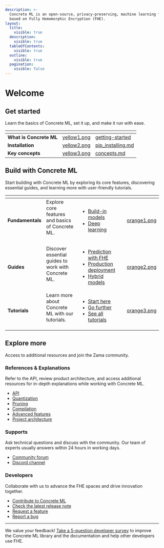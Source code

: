 ```yaml
---
description: >-
  Concrete ML is an open-source, privacy-preserving, machine learning framework
  based on Fully Homomorphic Encryption (FHE).
layout:
  title:
    visible: true
  description:
    visible: true
  tableOfContents:
    visible: true
  outline:
    visible: true
  pagination:
    visible: false
---
```


# Welcome

## Get started

Learn the basics of Concrete ML, set it up, and make it run with ease.

<table data-view="cards"><thead><tr><th></th><th data-hidden data-card-cover data-type="files"></th><th data-hidden data-card-target data-type="content-ref"></th></tr></thead><tbody><tr><td><strong>What is Concrete ML</strong></td><td><a href=".gitbook/assets/yellow1.png">yellow1.png</a></td><td><a href="getting-started/">getting-started</a></td></tr><tr><td><strong>Installation</strong></td><td><a href=".gitbook/assets/yellow2.png">yellow2.png</a></td><td><a href="getting-started/pip_installing.md">pip_installing.md</a></td></tr><tr><td><strong>Key concepts</strong></td><td><a href=".gitbook/assets/yellow3.png">yellow3.png</a></td><td><a href="getting-started/concepts.md">concepts.md</a></td></tr></tbody></table>

## Build with Concrete ML

Start building with Concrete ML by exploring its core features, discovering essential guides, and learning more with user-friendly tutorials.

<table data-view="cards"><thead><tr><th></th><th></th><th></th><th data-hidden data-card-target data-type="content-ref"></th><th data-hidden data-card-cover data-type="files"></th></tr></thead><tbody><tr><td><strong>Fundamentals</strong></td><td>Explore core features and basics of Concrete ML.<br><br></td><td><ul><li><a href="tutorials/ml_examples.md">Build-in models</a></li><li><a href="tutorials/dl_examples.md">Deep learning</a></li></ul></td><td></td><td><a href=".gitbook/assets/orange1.png">orange1.png</a></td></tr><tr><td><strong>Guides</strong></td><td>Discover essential guides to work with Concrete ML.<br><br></td><td><ul><li><a href="guides/prediction_with_fhe.md">Prediction with FHE</a></li><li><a href="guides/client_server.md">Production deployment</a></li><li><a href="guides/hybrid-models.md">Hybrid models</a></li></ul></td><td></td><td><a href=".gitbook/assets/orange2.png">orange2.png</a></td></tr><tr><td><strong>Tutorials</strong></td><td>Learn more about Concrete ML with our tutorials.<br><br></td><td><ul><li><a href="tutorials/showcase.md#start-here">Start here</a></li><li><a href="tutorials/showcase.md#go-further">Go further</a></li><li><a href="tutorials/showcase.md">See all tutorials</a></li></ul></td><td></td><td><a href=".gitbook/assets/orange3.png">orange3.png</a></td></tr></tbody></table>

## Explore more

Access to additional resources and join the Zama community.

### References & Explanations

Refer to the API, review product architecture, and access additional resources for in-depth explanations while working with Concrete ML.

* [API](references/api/)
* [Quantization](explanations/quantization.md)
* [Pruning](explanations/pruning.md)
* [Compilation](explanations/compilation.md)
* [Advanced features](explanations/advanced\_features.md)
* [Project architecture](explanations/inner-workings/)

### Supports

Ask technical questions and discuss with the community. Our team of experts usually answers within 24 hours in working days.

* [Community forum](https://community.zama.ai/c/concrete-ml/8)
* [Discord channel](https://discord.fhe.org/)

### Developers

Collaborate with us to advance the FHE spaces and drive innovation together.

* [Contribute to Concrete ML](developer/contributing.md)
* [Check the latest release note](https://github.com/zama-ai/concrete-ml/releases)
* [Request a feature](https://github.com/zama-ai/concrete-ml/issues/new?assignees=\&labels=feature\&projects=\&template=feature\_request.md)
* [Report a bug](https://github.com/zama-ai/concrete-ml/issues/new?assignees=\&labels=bug\&projects=\&template=bug\_report.md)

***

We value your feedback! [Take a 5-question developer survey](https://zama-project.webflow.io/developer-survey) to improve the Concrete ML library and the documentation and help other developers use FHE.
